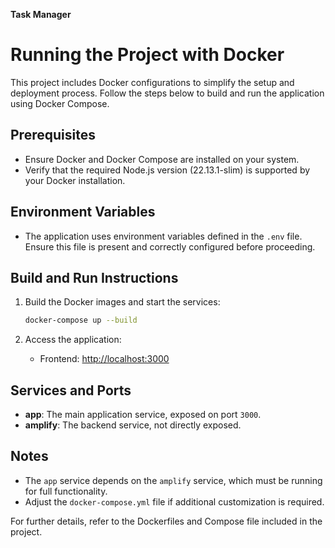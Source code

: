 **Task Manager**

# Running the Project with Docker

This project includes Docker configurations to simplify the setup and deployment process. Follow the steps below to build and run the application using Docker Compose.

## Prerequisites

- Ensure Docker and Docker Compose are installed on your system.
- Verify that the required Node.js version (22.13.1-slim) is supported by your Docker installation.

## Environment Variables

- The application uses environment variables defined in the `.env` file. Ensure this file is present and correctly configured before proceeding.

## Build and Run Instructions

1. Build the Docker images and start the services:

   ```bash
   docker-compose up --build
   ```

2. Access the application:

   - Frontend: [http://localhost:3000](http://localhost:3000)

## Services and Ports

- **app**: The main application service, exposed on port `3000`.
- **amplify**: The backend service, not directly exposed.

## Notes

- The `app` service depends on the `amplify` service, which must be running for full functionality.
- Adjust the `docker-compose.yml` file if additional customization is required.

For further details, refer to the Dockerfiles and Compose file included in the project.